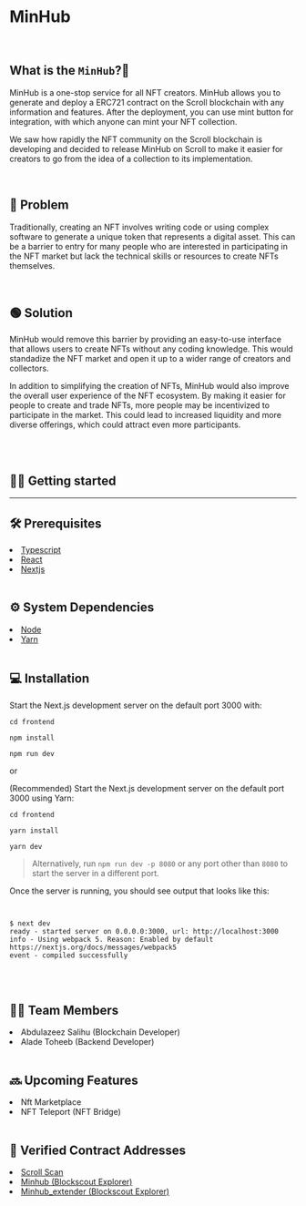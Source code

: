 # MinHub

<br>

## What is the `MinHub`?🤔

MinHub is a one-stop service for all NFT creators. MinHub allows you to generate and deploy a ERC721 contract on the Scroll blockchain with any information and features. After the deployment, you can use mint button for integration, with which anyone can mint your NFT collection.

We saw how rapidly the NFT community on the Scroll blockchain is developing and decided to release MinHub on Scroll to make it easier for creators to go from the idea of a collection to its implementation.

<br>

## 🔴 Problem

Traditionally, creating an NFT involves writing code or using complex software to generate a unique token that represents a digital asset. This can be a barrier to entry for many people who are interested in participating in the NFT market but lack the technical skills or resources to create NFTs themselves.

<br>

## 🟢 Solution

MinHub would remove this barrier by providing an easy-to-use interface that allows users to create NFTs without any coding knowledge. This would standadize the NFT market and open it up to a wider range of creators and collectors.

In addition to simplifying the creation of NFTs, MinHub would also improve the overall user experience of the NFT ecosystem. By making it easier for people to create and trade NFTs, more people may be incentivized to participate in the market. This could lead to increased liquidity and more diverse offerings, which could attract even more participants.

<br>
<br>

## 🧑‍💻 Getting started

<hr>

## 🛠️ Prerequisites

<li><a href="https://typescriptlang.org">Typescript</a></li>
<li><a href="https://reactjs.org">React</a></li>
<li><a href="prerequisites">Nextjs</a></li>
<br>

## ⚙️ System Dependencies

<li><a href="https://nodejs.org">Node</a></li>
<li><a href="https://yarnpkg.com">Yarn</a></li>
<br>

## 💻 Installation

Start the Next.js development server on the default port 3000 with:

```
cd frontend
```

```
npm install
```

```
npm run dev
```

or

(Recommended) Start the Next.js development server on the default port 3000 using Yarn:

```
cd frontend
```

```
yarn install
```

```
yarn dev
```

> Alternatively, run `npm run dev -p 8080` or any port other than `8080` to start the server in a different port.

Once the server is running, you should see output that looks like this:

```


$ next dev
ready - started server on 0.0.0.0:3000, url: http://localhost:3000
info - Using webpack 5. Reason: Enabled by default https://nextjs.org/docs/messages/webpack5
event - compiled successfully

```

<br>

<br>

## 🙍‍♂️ Team Members

<li>Abdulazeez Salihu (Blockchain Developer)</li>
<li>Alade Toheeb (Backend Developer)</li>
<br>

## 🔜 Upcoming Features

<li>Nft Marketplace</li>
<li>NFT Teleport (NFT Bridge)</li>
<br>
 
## 🔗 Verified Contract Addresses

<li><a href=https://sepolia.scrollscan.dev/address/0x1f8854185f46b643544f0dca3355cc30212ec48e>Scroll Scan</a></li>
<li><a href=https://sepolia-blockscout.scroll.io/address/0xf4ccA5225578f4412C3E21d7cE75413F1C78115F/contracts#address-tabs>Minhub (Blockscout Explorer)</a></li>
<li><a href=https://sepolia-blockscout.scroll.io/address/0x1f8854185f46B643544f0dCA3355Cc30212Ec48E/contracts#address-tabs>Minhub_extender (Blockscout Explorer)</a></li>
<br>
